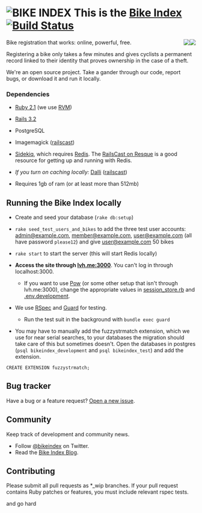 # ![BIKE INDEX](https://github.com/bikeindex/bike_index/blob/master/bike_index.png?raw=true) This is the [Bike Index](https://www.bikeindex.org) [![Build Status](https://secure.travis-ci.org/bikeindex/bike_index.png)](http://travis-ci.org/bikeindex/bike_index)
<a style="float:right;" href="https://codeclimate.com/github/bikeindex/bike_index"><img src="https://codeclimate.com/github/bikeindex/bike_index/badges/coverage.svg" /></a><a style="float:right;" href="https://codeclimate.com/github/bikeindex/bike_index"><img src="https://codeclimate.com/github/bikeindex/bike_index/badges/gpa.svg" /></a>

Bike registration that works: online, powerful, free.

Registering a bike only takes a few minutes and gives cyclists a permanent record linked to their identity that proves ownership in the case of a theft.

We're an open source project. Take a gander through our code, report bugs, or download it and run it locally.

### Dependencies

- [Ruby 2.1](http://www.ruby-lang.org/en/) (we use [RVM](https://rvm.io/))

- [Rails 3.2](http://rubyonrails.org/)

- PostgreSQL

- Imagemagick ([railscast](http://railscasts.com/episodes/374-image-manipulation?view=asciicast))

- [Sidekiq](https://github.com/mperham/sidekiq), which requires [Redis](http://redis.io/). The [RailsCast on Resque](http://railscasts.com/episodes/271-resque?view=asciicast) is a good resource for getting up and running with Redis.

- *If you turn on caching locally:* [Dalli](https://github.com/mperham/dalli) ([railscast](http://railscasts.com/episodes/380-memcached-dalli?view=asciicast))

- Requires 1gb of ram (or at least more than 512mb)


## Running the Bike Index locally

- Create and seed your database (`rake db:setup`)

- `rake seed_test_users_and_bikes` to add the three test user accounts: admin@example.com, member@example.com, user@example.com (all have password `please12`) and give user@example.com 50 bikes

- `rake start` to start the server (this will start Redis locally)

- **Access the site through [lvh.me:3000](http://lvh.me:3000)**. You can't log in through localhost:3000.

  - If you want to use [Pow](http://pow.cx/) (or some other setup that isn't through lvh.me:3000), change the appropriate values in [session_store.rb](config/initializers/session_store.rb) and [.env.development](.env.development).
 
  

- We use [RSpec](https://github.com/rspec/rspec) and [Guard](https://github.com/guard/guard) for testing. 
    
    - Run the test suit in the background with `bundle exec guard`

- You may have to manually add the fuzzystrmatch extension, which we use for near serial searches, to your databases the migration should take care of this but sometimes doesn't. Open the databases in postgres (`psql bikeindex_development` and `psql bikeindex_test`) and add the extension.
    
```
CREATE EXTENSION fuzzystrmatch;
```


## Bug tracker

Have a bug or a feature request? [Open a new issue](https://github.com/bikeindex/bike_index/issues).


## Community

Keep track of development and community news.

- Follow [@bikeindex](http://twitter.com/bikeindex) on Twitter.
- Read the [Bike Index Blog](https://bikeindex.org/blog).

## Contributing

Please submit all pull requests as *_wip branches. If your pull request contains Ruby patches or features, you must include relevant rspec tests.



and go hard